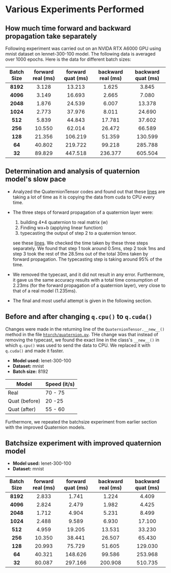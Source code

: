 # Various Experiments Performed

## How much time forward and backward propagation take separately

Following experiment was carried out on an NVIDA RTX A6000 GPU using mnist dataset on lennet-300-100 model. The following data is averaged over 1000 epochs. Here is the data for different batch sizes:

<!-- <table style="text-align:center">
    <thead>
        <tr>
            <th>batchsize</th>
            <th>models</th>
            <th>forward </th>
            <th>backward</th>
        </tr>
    </thead>
    <tbody>
        <tr>
            <td rowspan="2"><b>8192</b></td>
            <td><b>Real</b></td>
            <td>3.128ms</td>
            <td>1.625ms</td>
        </tr>
        <tr>
            <td><b>Quat</b></td>
            <td>13.213ms</td>
            <td>3.845ms</td>
        </tr>
        <tr>
            <td rowspan="2"><b>4096</b></td>
            <td><b>Real</b></td>
            <td>3.149ms</td>
            <td>2.665ms</td>
        </tr>
        <tr>
            <td><b>Quat</b></td>
            <td>16.693ms</td>
            <td>7.080ms</td>
        </tr>
        <tr>
            <td rowspan="2"><b>2048</b></td>
            <td><b>Real</b></td>
            <td>1.876ms</td>
            <td>6.007ms</td>
        </tr>
        <tr>
            <td><b>Quat</b></td>
            <td>24.539ms</td>
            <td>13.378ms</td>
        </tr>
        <tr>
            <td rowspan="2"><b>1024</b></td>
            <td><b>Real</b></td>
            <td>2.773ms</td>
            <td>8.011ms</td>
        </tr>
        <tr>
            <td><b>Quat</b></td>
            <td>37.976ms</td>
            <td>24.690ms</td>
        </tr>
        <tr>
            <td rowspan="2"><b>512</b></td>
            <td><b>Real</b></td>
            <td>5.839ms</td>
            <td>17.781ms</td>
        </tr>
        <tr>
            <td><b>Quat</b></td>
            <td>44.843ms</td>
            <td>37.602ms</td>
        </tr>
        <tr>
            <td rowspan="2"><b>256</b></td>
            <td><b>Real</b></td>
            <td>10.550ms</td>
            <td>26.472ms</td>
        </tr>
        <tr>
            <td><b>Quat</b></td>
            <td>62.014ms</td>
            <td>66.589ms</td>
        </tr>
        <tr>
            <td rowspan="2"><b>128</b></td>
            <td><b>Real</b></td>
            <td>21.356ms</td>
            <td>51.359ms</td>
        </tr>
        <tr>
            <td><b>Quat</b></td>
            <td>106.219ms</td>
            <td>130.599ms</td>
        </tr>
        <tr>
            <td rowspan="2"><b>64</b></td>
            <td><b>Real</b></td>
            <td>40.802ms</td>
            <td>99.218ms</td>
        </tr>
        <tr>
            <td><b>Quat</b></td>
            <td>219.722ms</td>
            <td>285.788ms</td>
        </tr>
        <tr>
            <td rowspan="2"><b>32</b></td>
            <td><b>Real</b></td>
            <td>89.829ms</td>
            <td>236.377ms</td>
        </tr>
        <tr>
            <td><b>Quat</b></td>
            <td>447.518ms</td>
            <td>605.504ms</td>
        </tr>
    </tbody>
</table> -->

| Batch Size | forward real (ms) | forward quat (ms) | backward real (ms) | backward quat (ms) |
| :--------: | :---------------: | :---------------: | :----------------: | :----------------: |
|  **8192**  |       3.128       |      13.213       |        1.625       |        3.845       |
|  **4096**  |       3.149       |      16.693       |        2.665       |        7.080       |
|  **2048**  |       1.876       |      24.539       |        6.007       |       13.378       |
|  **1024**  |       2.773       |      37.976       |        8.011       |       24.690       |
|  **512**   |       5.839       |      44.843       |       17.781       |       37.602       |
|  **256**   |      10.550       |      62.014       |       26.472       |       66.589       |
|  **128**   |      21.356       |     106.219       |       51.359       |      130.599       |
|   **64**   |      40.802       |     219.722       |       99.218       |      285.788       |
|   **32**   |      89.829       |     447.518       |      236.377       |      605.504       |

## Determination and analysis of quaternion model's slow pace

* Analyzed the QuaternionTensor codes and found out that these [lines](https://github.com/smlab-niser/QuatLT23/blob/main/htorch/quaternion.py#L466) are taking a lot of time as it is copying the data from cuda to CPU every time.
* The three steps of forward propagation of a quaternion layer were:

    1. building 4*4 quaternion to real matrix (w)
    2. Finding wx+b (applying linear function)
    3. typecasting the output of step 2 to a quaternion tensor.

    see these [lines](https://github.com/smlab-niser/QuatLT23/blob/main/htorch/layers.py#L263-L270).
  We checked the time taken by these three steps separately. We found that step 1 took around 0.5ms, step 2 took 1ms and step 3 took the rest of the 28.5ms out of the total 30ms taken by forward propagation. The typecasting step is taking around 95% of the time.
* We removed the typecast, and it did not result in any error. Furthermore, it gave us the same accuracy results with a total time consumption of 2.23ms (for the forward propagation of a quaternion layer), very close to that of a real model (1.235ms).
* The final and most useful attempt is given in the following section.

## Before and after changing `q.cpu()` to `q.cuda()`

Changes were made in the returning line of the `QuaternionTensor.__new__()` method in the file [`htorch/quaternion.py`](../htorch/quaternion.py#469). THe change was that instead of removing the typecast, we found the exact line in the class's `__new__()` in which `q.cpu()` was used to send the data to CPU. We replaced it with `q.cuda()` and made it faster.

* **Model used:** lenet-300-100
* **Dataset:** mnist
* **Batch size:** 8192

| Model         | Speed (it/s) |
| ------------- | ------------ |
| Real          | 70 - 75      |
| Quat (before) | 20 -25       |
| Quat (after)  | 55 - 60      |

Furthermore, we repeated the batchsize experiment from earlier section with the improved Quaternion models.

## Batchsize experiment with improved quaternion model

* **Model used:** lenet-300-100
* **Dataset:** mnist

<!-- <table style="text-align:center">
    <thead>
        <tr>
            <th>batchsize</th>
            <th>models</th>
            <th>forward </th>
            <th>backward</th>
        </tr>
    </thead>
    <tbody>
<tr>
            <td rowspan="2"><b>8192</b></td>
            <td><b>Real</b></td>
            <td>2.833ms</td>
            <td>1.224ms</td>
            </tr>
<tr>
            <td><b>Quat</b></td>
            <td>1.741ms</td>
            <td>4.409ms</td>
            </tr>
<tr>
            <td rowspan="2"><b>4096</b></td>
            <td><b>Real</b></td>
            <td>2.824ms</td>
            <td>1.982ms</td>
            </tr><tr>
            <td><b>Quat</b></td>
            <td>2.479ms</td>
            <td>4.425ms</td>
            </tr><tr>
            <td rowspan="2"><b>2048</b></td>
            <td><b>Real</b></td>
            <td>1.712ms</td>
            <td>5.231ms</td>
            </tr><tr>
            <td><b>Quat</b></td>
            <td>4.904ms</td>
            <td>8.499ms</td>
            </tr><tr>
            <td rowspan="2"><b>1024</b></td>
            <td><b>Real</b></td>
            <td>2.488ms</td>
            <td>6.930ms</td>
            </tr><tr>
            <td><b>Quat</b></td>
            <td>9.589ms</td>
            <td>17.100ms</td>
            </tr><tr>
            <td rowspan="2"><b>512</b></td>
            <td><b>Real</b></td>
            <td>4.959ms</td>
            <td>13.531ms</td>
            </tr><tr>
            <td><b>Quat</b></td>
            <td>19.205ms</td>
            <td>33.230ms</td>
            </tr><tr>
            <td rowspan="2"><b>256</b></td>
            <td><b>Real</b></td>
            <td>10.350ms</td>
            <td>26.507ms</td>
            </tr><tr>
            <td><b>Quat</b></td>
            <td>38.441ms</td>
            <td>65.430ms</td>
            </tr><tr>
            <td rowspan="2"><b>128</b></td>
            <td><b>Real</b></td>
            <td>20.993ms</td>
            <td>51.605ms</td>
            </tr><tr>
            <td><b>Quat</b></td>
            <td>75.729ms</td>
            <td>129.030ms</td>
            </tr><tr>
            <td rowspan="2"><b>64</b></td>
            <td><b>Real</b></td>
            <td>40.321ms</td>
            <td>99.586ms</td>
            </tr><tr>
            <td><b>Quat</b></td>
            <td>148.626ms</td>
            <td>253.968ms</td>
            </tr><tr>
            <td rowspan="2"><b>32</b></td>
            <td><b>Real</b></td>
            <td>80.087ms</td>
            <td>200.908ms</td>
            </tr><tr>
            <td><b>Quat</b></td>
            <td>297.166ms</td>
            <td>510.735ms</td>
            </tr>
    </tbody>
</table> -->

| Batch Size | forward real (ms) | forward quat (ms) | backward real (ms) | backward quat (ms) |
| :--------: | :---------------: | :---------------: | :----------------: | :----------------: |
|  **8192**  |       2.833       |       1.741       |        1.224       |         4.409      |
|  **4096**  |       2.824       |       2.479       |        1.982       |         4.425      |
|  **2048**  |       1.712       |       4.904       |        5.231       |         8.499      |
|  **1024**  |       2.488       |       9.589       |        6.930       |        17.100      |
|  **512**   |       4.959       |      19.205       |       13.531       |        33.230      |
|  **256**   |      10.350       |      38.441       |       26.507       |        65.430      |
|  **128**   |      20.993       |      75.729       |       51.605       |       129.030      |
|   **64**   |      40.321       |     148.626       |       99.586       |       253.968      |
|   **32**   |      80.087       |     297.166       |      200.908       |       510.735      |
